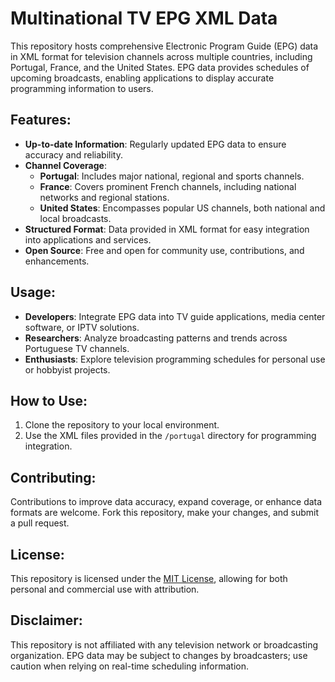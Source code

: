 # Multinational TV EPG XML Data

This repository hosts comprehensive Electronic Program Guide (EPG) data in XML format for television channels across multiple countries, including Portugal, France, and the United States. EPG data provides schedules of upcoming broadcasts, enabling applications to display accurate programming information to users.

## Features:
- **Up-to-date Information**: Regularly updated EPG data to ensure accuracy and reliability.
- **Channel Coverage**:
  - **Portugal**: Includes major national, regional and sports channels.
  - **France**: Covers prominent French channels, including national networks and regional stations.
  - **United States**: Encompasses popular US channels, both national and local broadcasts.
- **Structured Format**: Data provided in XML format for easy integration into applications and services.
- **Open Source**: Free and open for community use, contributions, and enhancements.

## Usage:
- **Developers**: Integrate EPG data into TV guide applications, media center software, or IPTV solutions.
- **Researchers**: Analyze broadcasting patterns and trends across Portuguese TV channels.
- **Enthusiasts**: Explore television programming schedules for personal use or hobbyist projects.

## How to Use:
1. Clone the repository to your local environment.
2. Use the XML files provided in the `/portugal` directory for programming integration.

## Contributing:
Contributions to improve data accuracy, expand coverage, or enhance data formats are welcome. Fork this repository, make your changes, and submit a pull request.

## License:
This repository is licensed under the [MIT License](https://github.com/danzkigg/epg-pt/blob/main/LICENSE), allowing for both personal and commercial use with attribution.

## Disclaimer:
This repository is not affiliated with any television network or broadcasting organization. EPG data may be subject to changes by broadcasters; use caution when relying on real-time scheduling information.




